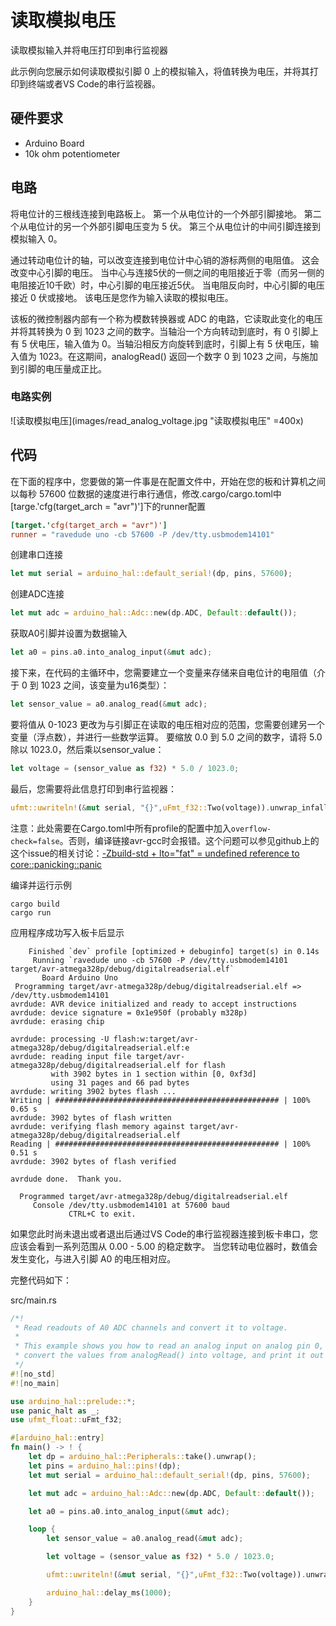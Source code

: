 # 读取模拟电压
读取模拟输入并将电压打印到串行监视器

此示例向您展示如何读取模拟引脚 0 上的模拟输入，将值转换为电压，并将其打印到终端或者VS Code的串行监视器。

## 硬件要求
- Arduino Board
- 10k ohm potentiometer

## 电路
将电位计的三根线连接到电路板上。 第一个从电位计的一个外部引脚接地。 第二个从电位计的另一个外部引脚电压变为 5 伏。 第三个从电位计的中间引脚连接到模拟输入 0。

通过转动电位计的轴，可以改变连接到电位计中心销的游标两侧的电阻值。 这会改变中心引脚的电压。 当中心与连接5伏的一侧之间的电阻接近于零（而另一侧的电阻接近10千欧）时，中心引脚的电压接近5伏。 当电阻反向时，中心引脚的电压接近 0 伏或接地。 该电压是您作为输入读取的模拟电压。

该板的微控制器内部有一个称为模数转换器或 ADC 的电路，它读取此变化的电压并将其转换为 0 到 1023 之间的数字。当轴沿一个方向转动到底时，有 0 引脚上有 5 伏电压，输入值为 0。当轴沿相反方向旋转到底时，引脚上有 5 伏电压，输入值为 1023。在这期间，analogRead() 返回一个数字 0 到 1023 之间，与施加到引脚的电压量成正比。

### 电路实例
![读取模拟电压](images/read_analog_voltage.jpg "读取模拟电压" =400x)

## 代码
在下面的程序中，您要做的第一件事是在配置文件中，开始在您的板和计算机之间以每秒 57600 位数据的速度进行串行通信，修改.cargo/cargo.toml中[targe.'cfg(target_arch = "avr")']下的runner配置
```toml
[target.'cfg(target_arch = "avr")']
runner = "ravedude uno -cb 57600 -P /dev/tty.usbmodem14101"
```
创建串口连接
```rust
let mut serial = arduino_hal::default_serial!(dp, pins, 57600);
```
创建ADC连接
```rust
let mut adc = arduino_hal::Adc::new(dp.ADC, Default::default());
```
获取A0引脚并设置为数据输入
```rust
let a0 = pins.a0.into_analog_input(&mut adc);
```
接下来，在代码的主循环中，您需要建立一个变量来存储来自电位计的电阻值（介于 0 到 1023 之间，该变量为u16类型）：
```rust
let sensor_value = a0.analog_read(&mut adc);
```
要将值从 0-1023 更改为与引脚正在读取的电压相对应的范围，您需要创建另一个变量（浮点数），并进行一些数学运算。 要缩放 0.0 到 5.0 之间的数字，请将 5.0 除以 1023.0，然后乘以sensor_value：
```rust
let voltage = (sensor_value as f32) * 5.0 / 1023.0;
```
最后，您需要将此信息打印到串行监视器：
```rust
ufmt::uwriteln!(&mut serial, "{}",uFmt_f32::Two(voltage)).unwrap_infallible();
```
注意：此处需要在Cargo.toml中所有profile的配置中加入```overflow-check=false```。否则，编译链接avr-gcc时会报错。这个问题可以参见github上的这个issue的相关讨论：[-Zbuild-std + lto="fat" = undefined reference to core::panicking::panic](https://github.com/rust-lang/compiler-builtins/issues/347)

编译并运行示例
```shell
cargo build
cargo run
```
应用程序成功写入板卡后显示
```
    Finished `dev` profile [optimized + debuginfo] target(s) in 0.14s
     Running `ravedude uno -cb 57600 -P /dev/tty.usbmodem14101 target/avr-atmega328p/debug/digitalreadserial.elf`
       Board Arduino Uno
 Programming target/avr-atmega328p/debug/digitalreadserial.elf => /dev/tty.usbmodem14101
avrdude: AVR device initialized and ready to accept instructions
avrdude: device signature = 0x1e950f (probably m328p)
avrdude: erasing chip

avrdude: processing -U flash:w:target/avr-atmega328p/debug/digitalreadserial.elf:e
avrdude: reading input file target/avr-atmega328p/debug/digitalreadserial.elf for flash
         with 3902 bytes in 1 section within [0, 0xf3d]
         using 31 pages and 66 pad bytes
avrdude: writing 3902 bytes flash ...
Writing | ################################################## | 100% 0.65 s 
avrdude: 3902 bytes of flash written
avrdude: verifying flash memory against target/avr-atmega328p/debug/digitalreadserial.elf
Reading | ################################################## | 100% 0.51 s 
avrdude: 3902 bytes of flash verified

avrdude done.  Thank you.

  Programmed target/avr-atmega328p/debug/digitalreadserial.elf
     Console /dev/tty.usbmodem14101 at 57600 baud
             CTRL+C to exit.
```
如果您此时尚未退出或者退出后通过VS Code的串行监视器连接到板卡串口，您应该会看到一系列范围从 0.00 - 5.00 的稳定数字。 当您转动电位器时，数值会发生变化，与进入引脚 A0 的电压相对应。

完整代码如下：

src/main.rs
```rust
/*!
 * Read readouts of A0 ADC channels and convert it to voltage.
 *
 * This example shows you how to read an analog input on analog pin 0, 
 * convert the values from analogRead() into voltage, and print it out to the serial monitor.
 */
#![no_std]
#![no_main]

use arduino_hal::prelude::*;
use panic_halt as _;
use ufmt_float::uFmt_f32;

#[arduino_hal::entry]
fn main() -> ! {
    let dp = arduino_hal::Peripherals::take().unwrap();
    let pins = arduino_hal::pins!(dp);
    let mut serial = arduino_hal::default_serial!(dp, pins, 57600);

    let mut adc = arduino_hal::Adc::new(dp.ADC, Default::default());

    let a0 = pins.a0.into_analog_input(&mut adc);

    loop {
        let sensor_value = a0.analog_read(&mut adc);

        let voltage = (sensor_value as f32) * 5.0 / 1023.0;

        ufmt::uwriteln!(&mut serial, "{}",uFmt_f32::Two(voltage)).unwrap_infallible();

        arduino_hal::delay_ms(1000);
    }
}
```